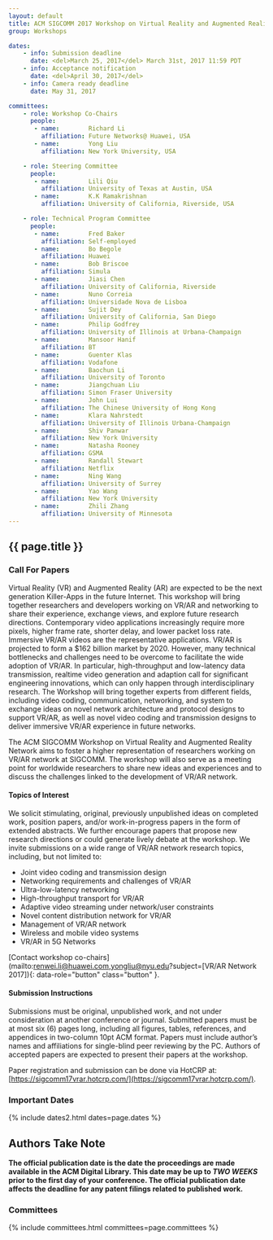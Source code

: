 ```yaml
---
layout: default
title: ACM SIGCOMM 2017 Workshop on Virtual Reality and Augmented Reality Network (VR/AR Network 2017)
group: Workshops

dates:
    - info: Submission deadline
      date: <del>March 25, 2017</del> March 31st, 2017 11:59 PDT
    - info: Acceptance notification
      date: <del>April 30, 2017</del>
    - info: Camera ready deadline
      date: May 31, 2017

committees:
    - role: Workshop Co-Chairs
      people:
       - name:        Richard Li
         affiliation: Future Networks@ Huawei, USA
       - name:        Yong Liu
         affiliation: New York University, USA

    - role: Steering Committee
      people:
       - name:        Lili Qiu
         affiliation: University of Texas at Austin, USA
       - name:        K.K Ramakrishnan
         affiliation: University of California, Riverside, USA

    - role: Technical Program Committee
      people:
       - name:        Fred Baker
         affiliation: Self-employed
       - name:        Bo Begole
         affiliation: Huawei
       - name:        Bob Briscoe
         affiliation: Simula
       - name:        Jiasi Chen
         affiliation: University of California, Riverside
       - name:        Nuno Correia
         affiliation: Universidade Nova de Lisboa
       - name:        Sujit Dey
         affiliation: University of California, San Diego
       - name:        Philip Godfrey
         affiliation: University of Illinois at Urbana-Champaign
       - name:        Mansoor Hanif
         affiliation: BT
       - name:        Guenter Klas
         affiliation: Vodafone
       - name:        Baochun Li
         affiliation: University of Toronto
       - name:        Jiangchuan Liu
         affiliation: Simon Fraser University
       - name:        John Lui
         affiliation: The Chinese University of Hong Kong
       - name:        Klara Nahrstedt
         affiliation: University of Illinois Urbana-Champaign
       - name:        Shiv Panwar
         affiliation: New York University
       - name:        Natasha Rooney
         affiliation: GSMA
       - name:        Randall Stewart
         affiliation: Netflix
       - name:        Ning Wang
         affiliation: University of Surrey
       - name:        Yao Wang
         affiliation: New York University
       - name:        Zhili Zhang
         affiliation: University of Minnesota
---
```


## {{ page.title }}

### Call For Papers

Virtual Reality (VR) and Augmented Reality (AR) are expected to be the next generation Killer-Apps in the future Internet. This workshop will bring together researchers and developers working on VR/AR and networking to share their experience, exchange views, and explore future research directions. Contemporary video applications increasingly require more pixels, higher frame rate, shorter delay, and lower packet loss rate. Immersive VR/AR videos are the representative applications. VR/AR is projected to form a $162 billion market by 2020. However, many technical bottlenecks and challenges need to be overcome to facilitate the wide adoption of VR/AR. In particular, high-throughput and low-latency data transmission, realtime video generation and adaption call for significant engineering innovations, which can only happen through interdisciplinary research. The Workshop will bring together experts from different fields, including video coding, communication, networking, and system to exchange ideas on novel network architecture and protocol designs to support VR/AR, as well as novel video coding and transmission designs to deliver immersive VR/AR experience in future networks.

The ACM SIGCOMM Workshop on Virtual Reality and Augmented Reality Network aims to foster a higher representation of researchers working on VR/AR network at SIGCOMM. The workshop will also serve as a meeting point for worldwide researchers to share new ideas and experiences and to discuss the challenges linked to the development of VR/AR network.

#### Topics of Interest

We solicit stimulating, original, previously unpublished ideas on completed work, position papers, and/or work-in-progress papers in the form of extended abstracts. We further encourage papers that propose new research directions or could generate lively debate at the workshop. We invite submissions on a wide range of VR/AR network research topics, including, but not limited to:

- Joint video coding and transmission design
- Networking requirements and challenges of VR/AR
- Ultra-low-latency networking
- High-throughput transport for VR/AR
- Adaptive video streaming under network/user constraints
- Novel content distribution network for VR/AR
- Management of VR/AR network
- Wireless and mobile video systems
- VR/AR in 5G Networks

[Contact workshop co-chairs](mailto:renwei.li@huawei.com,yongliu@nyu.edu?subject=[VR/AR Network 2017]){: data-role="button" class="button" }.

#### Submission Instructions

Submissions must be original, unpublished work, and not under consideration at another conference or journal. Submitted papers must be at most six (6) pages long, including all figures, tables, references, and appendices in two-column 10pt ACM format. Papers must include author’s names and affiliations for single-blind peer reviewing by the PC. Authors of accepted papers are expected to present their papers at the workshop.

Paper registration and submission can be done via HotCRP at: [https://sigcomm17vrar.hotcrp.com/](https://sigcomm17vrar.hotcrp.com/).

### Important Dates

{% include dates2.html dates=page.dates %}

## Authors Take Note

**The official publication date is the date the proceedings are made available in the ACM Digital Library. This date may be up to *TWO WEEKS* prior to the first day of your conference. The official publication date affects the deadline for any patent filings related to published work.**

### Committees

{% include committees.html committees=page.committees %}
